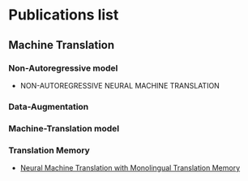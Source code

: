 # Publications list
## Machine Translation
### Non-Autoregressive model
- NON-AUTOREGRESSIVE NEURAL MACHINE TRANSLATION

### Data-Augmentation

### Machine-Translation model

### Translation Memory
- [Neural Machine Translation with Monolingual Translation Memory](https://github.com/Yeom/ReadPublications/blob/master/TranslationMemory/Neural%20Machine%20Translation%20with%20Monolingual%20Translation%20Memory.md)